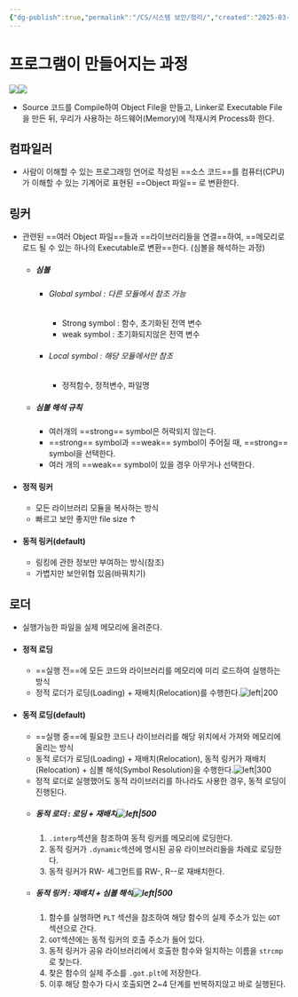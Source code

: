 ```yaml
---
{"dg-publish":true,"permalink":"/CS/시스템 보안/정리/","created":"2025-03-28T00:37:38.138+09:00"}
---
```


# 프로그램이 만들어지는 과정
![](https://i.imgur.com/vPLWJXc.png)![](https://i.imgur.com/uNDAh5L.png)
- Source 코드를 Compile하여 Object File을 만들고, Linker로 Executable File을 만든 뒤, 우리가 사용하는 하드웨어(Memory)에 적재시켜 Process화 한다.
## 컴파일러
- 사람이 이해할 수 있는 프로그래밍 언어로 작성된 ==소스 코드==를 컴퓨터(CPU)가 이해할 수 있는 기계어로 표현된 ==Object 파일== 로 변환한다.
## 링커
-  관련된 ==여러 Object 파일==들과 ==라이브러리들을 연결==하여, ==메모리로 로드 될 수 있는 하나의 Executable로 변환==한다. (심볼을 해석하는 과정)
	- ##### 심볼 
		- ###### Global symbol : 다른 모듈에서 참조 가능
			- Strong symbol : 함수, 초기화된 전역 변수
			- weak symbol : 초기화되지않은 전역 변수
		- ###### Local symbol : 해당 모듈에서만 참조
			- 정적함수, 정적변수, 파일명
	- ##### 심볼 해석 규칙
		- 여러개의 ==strong== symbol은 허락되지 않는다.
		- ==strong== symbol과 ==weak== symbol이 주어질 때, ==strong== symbol을 선택한다.
		- 여러 개의 ==weak== symbol이 있을 경우 아무거나 선택한다.
- #### 정적 링커
	- 모든 라이브러리 모듈을 복사하는 방식 
	- 빠르고 보안 좋지만 file size ↑
- #### 동적 링커(default)
	- 링킹에 관한 정보만 부여하는 방식(참조)
	- 가볍지만 보안위협 있음(바꿔치기)
## 로더
- 실행가능한 파일을 실제 메모리에 올려준다.
- #### 정적 로딩
	- ==실행 전==에 모든 코드와 라이브러리를 메모리에 미리 로드하여 실행하는 방식
	- 정적 로더가 로딩(Loading) + 재배치(Relocation)를 수행한다.![left|200](https://i.imgur.com/yvMBy7O.png)
- #### 동적 로딩(default)
	- ==실행 중==에 필요한 코드나 라이브러리를 해당 위치에서 가져와 메모리에 올리는 방식
	- 동적 로더가 로딩(Loading) + 재배치(Relocation), 동적 링커가 재배치(Relocation) + 심볼 해석(Symbol Resolution)을 수행한다.![left|300](https://i.imgur.com/Typa7v3.png)
	- 정적 로더로 실행했어도 동적 라이브러리를 하나라도 사용한 경우, 동적 로딩이 진행된다.
	- ##### 동적 로더 : 로딩 + 재배치![left|500](https://i.imgur.com/vAkAKOg.png)
		1. `.interp`섹션을 참조하여 동적 링커를 메모리에 로딩한다.
		2. 동적 링커가 `.dynamic`섹션에 명시된 공유 라이브러리들을 차례로 로딩한다.
		3. 동적 링커가 RW- 세그먼트를 RW-, R--로 재배치한다.
	- ##### 동적 링커 : 재배치 + 심볼 해석![left|500](https://i.imgur.com/v6S7WyY.png)
		1. 함수를 실행하면 `PLT` 섹션을 참조하여 해당 함수의 실제 주소가 있는 `GOT` 섹션으로 간다.
		2. `GOT`섹션에는 동적 링커의 호출 주소가 들어 있다.
		3. 동적 링커가 공유 라이브러리에서 호출한 함수와 일치하는 이름을 `strcmp`로 찾는다.
		4. 찾은 함수의 실제 주소를 `.got.plt`에 저장한다.
		5. 이후 해당 함수가 다시 호출되면 2~4 단계를 반복하지않고 바로 실행된다.
